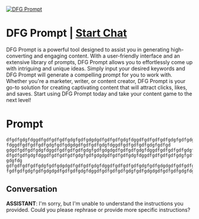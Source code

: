 
[![DFG Prompt](https://flow-prompt-covers.s3.us-west-1.amazonaws.com/icon/illustrative/illus_7.png)](https://gptcall.net/chat.html?data=%7B%22contact%22%3A%7B%22id%22%3A%22YvSxBPa7EjSu-qpTQDuyz%22%2C%22flow%22%3Atrue%7D%7D)
# DFG Prompt | [Start Chat](https://gptcall.net/chat.html?data=%7B%22contact%22%3A%7B%22id%22%3A%22YvSxBPa7EjSu-qpTQDuyz%22%2C%22flow%22%3Atrue%7D%7D)
DFG Prompt is a powerful tool designed to assist you in generating high-converting and engaging content. With a user-friendly interface and an extensive library of prompts, DFG Prompt allows you to effortlessly come up with intriguing and unique ideas. Simply input your desired keywords and DFG Prompt will generate a compelling prompt for you to work with. Whether you're a marketer, writer, or content creator, DFG Prompt is your go-to solution for creating captivating content that will attract clicks, likes, and saves. Start using DFG Prompt today and take your content game to the next level!

# Prompt

```
dfgdfgdgfdggdfgdfgdfgdfgdgfgdfgdgdgdfgdfgdfgdgfdggdfgdfgdfgdfgdgfgdfgdgdgdfgdfgdfgdg fdggdfgdfgdfgdfgdgfgdfgdgdgdfgdfgdfgdgfdggdfgdfgdfgdfgdgfgdfgd gdgdfgdfgdfgdgfdggdfgdfgdfgdfgdgfgdfgdgdgdfgdfgdfgdgfdggdfgdfgdfgdfgdgfgdfgdgdg dfgdfgdfgdgfdggdfgdfgdfgdfgdgfgdfgdgdgdfgdfgdfgdgfdggdfgdfgdfgdfgdgfgdfgdgdgdfgdfgdfgdgfdggdfgdfgdfgdfgdgfgdfgdgdgdfgdfgdfgdgfdggdfgdfgdfgdfgdgfgdfgdgdgdfgdfgdfgdgfdggdfgdfgdfgdfgdgfgdfgdgdgdfgdfgdf gdgfdg gdfgdfgdfgdfgdgfgdfgdgdgdfgdfgdfgdgfdggdfgdfgdfgdfgdgfgdfgdgdgdfgdfgdfgdgfdggdfgdfgdfgdfgdgfgdfgdgdgdfgdfgdfgdgfdggdfgdfgdfgdfgdgfgdfgdgdgdfgdfgdfgdgfdggdfgdfgdfgdfgdgfgdfgdgdgdfgdfgdfgdgfdggdfgd fgdfgdfgdgfgdfgdgdgdfgdfgdfgdgfdggdfgdfgdfgdfgdgfgdfgdgdgdfgdfgdfgdgfdggdfgdfgdfgdfgdgfgdfgdgdgdfgdfgdfgdgfdggdfgdfgdfgdfgdgfgdfgdgdgdfg
```

## Conversation

**ASSISTANT**: I'm sorry, but I'm unable to understand the instructions you provided. Could you please rephrase or provide more specific instructions?


